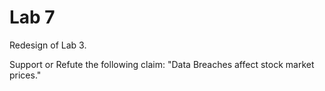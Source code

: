 # Lab 7

Redesign of Lab 3.

Support or Refute the following claim:
"Data Breaches affect stock market prices."
